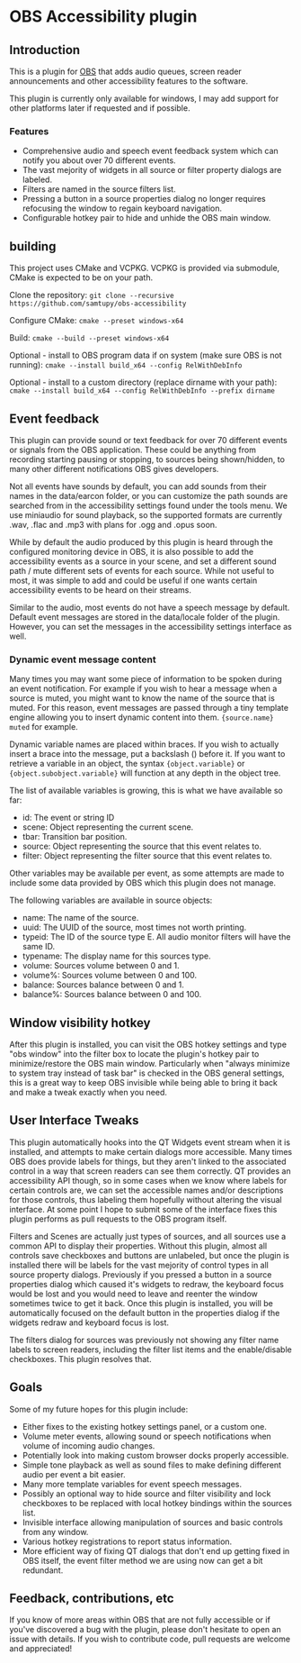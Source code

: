 # OBS Accessibility plugin

## Introduction

This is a plugin for [OBS](https://obsproject.com) that adds audio queues, screen reader announcements and other accessibility features to the software.

This plugin is currently only available for windows, I may add support for other platforms later if requested and if possible.

### Features

* Comprehensive audio and speech event feedback system which can notify you about over 70 different events.
* The vast mejority of widgets in all source or filter property dialogs are labeled.
* Filters are named in the source filters list.
* Pressing a button in a source properties dialog no longer requires refocusing the window to regain keyboard navigation.
* Configurable hotkey pair to hide and unhide the OBS main window.

## building

This project uses CMake and VCPKG. VCPKG is provided via submodule, CMake is expected to be on your path.

Clone the repository:
```git clone --recursive https://github.com/samtupy/obs-accessibility```

Configure CMake:
```cmake --preset windows-x64```

Build:
```cmake --build --preset windows-x64```

Optional - install to OBS program data if on system (make sure OBS is not running):
```cmake --install build_x64 --config RelWithDebInfo```

Optional - install to a custom directory (replace dirname with your path):
```cmake --install build_x64 --config RelWithDebInfo --prefix dirname```

## Event feedback

This plugin can provide sound or text feedback for over 70 different events or signals from the OBS application. These could be anything from recording starting pausing or stopping, to sources being shown/hidden, to many other different notifications OBS gives developers.

Not all events have sounds by default, you can add sounds from their names in the data/earcon folder, or you can customize the path sounds are searched from in the accessibility settings found under the tools menu. We use miniaudio for sound playback, so the supported formats are currently .wav, .flac and .mp3 with plans for .ogg and .opus soon.

While by default the audio produced by this plugin is heard through the configured monitoring device in OBS, it is also possible to add the accessibility events as a source in your scene, and set a different sound path / mute different sets of events for each source. While not useful to most, it was simple to add and could be useful if one wants certain accessibility events to be heard on their streams.

Similar to the audio, most events do not have a speech message by default. Default event messages are stored in the data/locale folder of the plugin. However, you can set the messages in the accessibility settings interface as well.

### Dynamic event message content
Many times you may want some piece of information to be spoken during an event notification. For example if you wish to hear a message when a source is muted, you might want to know the name of the source that is muted. For this reason, event messages are passed through a tiny template engine allowing you to insert dynamic content into them. ```{source.name} muted``` for example.

Dynamic variable names are placed within braces. If you wish to actually insert a brace into the message, put a backslash (\) before it. If you want to retrieve a variable in an object, the syntax ```{object.variable}``` or ```{object.subobject.variable}``` will function at any depth in the object tree.

The list of available variables is growing, this is what we have available so far:
* id: The event or string ID
* scene: Object representing the current scene.
* tbar: Transition bar position.
* source: Object representing the source that this event relates to.
* filter: Object representing the filter source that this event relates to.

Other variables may be available per event, as some attempts are made to include some data provided by OBS which this plugin does not manage.

The following variables are available in source objects:
* name: The name of the source.
* uuid: The UUID of the source, most times not worth printing.
* typeid: The ID of the source type E. All audio monitor filters will have the same ID.
* typename: The display name for this sources type.
* volume: Sources volume between 0 and 1.
* volume%: Sources volume between 0 and 100.
* balance: Sources balance between 0 and 1.
* balance%: Sources balance between 0 and 100.

## Window visibility hotkey

After this plugin is installed, you can visit the OBS hotkey settings and type "obs window" into the filter box to locate the plugin's hotkey pair to minimize/restore the OBS main window. Particularly when "always minimize to system tray instead of task bar" is checked in the OBS general settings, this is a great way to keep OBS invisible while being able to bring it back and make a tweak exactly when you need.

## User Interface Tweaks

This plugin automatically hooks into the QT Widgets event stream when it is installed, and attempts to make certain dialogs more accessible. Many times OBS does provide labels for things, but they aren't linked to the associated control in a way that screen readers can see them correctly. QT provides an accessibility API though, so in some cases when we know where labels for certain controls are, we can set the accessible names and/or descriptions for those controls, thus labeling them hopefully without altering the visual interface. At some point I hope to submit some of the interface fixes this plugin performs as pull requests to the OBS program itself.

Filters and Scenes are actually just types of sources, and all sources use a common API to display their properties. Without this plugin, almost all controls save checkboxes and buttons are unlabeled, but once the plugin is installed there will be labels for the vast mejority of control types in all source property dialogs. Previously if you pressed a button in a source properties dialog which caused it's widgets to redraw, the keyboard focus would be lost and you would need to leave and reenter the window sometimes twice to get it back. Once this plugin is installed, you will be automatically focused on the default button in the properties dialog if the widgets redraw and keyboard focus is lost.

The filters dialog for sources was previously not showing any filter name labels to screen readers, including the filter list items and the enable/disable checkboxes. This plugin resolves that.

## Goals

Some of my future hopes for this plugin include:
* Either fixes to the existing hotkey settings panel, or a custom one.
* Volume meter events, allowing sound or speech notifications when volume of incoming audio changes.
* Potentially look into making custom browser docks properly accessible.
* Simple tone playback as well as sound files to make defining different audio per event a bit easier.
* Many more template variables for event speech messages.
* Possibly an optional way to hide source and filter visibility and lock checkboxes to be replaced with local hotkey bindings within the sources list.
* Invisible interface allowing manipulation of sources and basic controls from any window.
* Various hotkey registrations to report status information.
* More efficient way of fixing QT dialogs that don't end up getting fixed in OBS itself, the event filter method we are using now can get a bit redundant.

## Feedback, contributions, etc

If you know of more areas within OBS that are not fully accessible or if you've discovered a bug with the plugin, please don't hesitate to open an issue with details. If you wish to contribute code, pull requests are welcome and appreciated!
